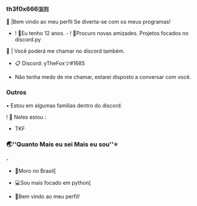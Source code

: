 ### th3f0x666🇧🇷
👑 |Bem vindo ao meu perfil Se diverta-se com os meus programas!

- ! 🌴Eu tenho 12 anos. - ! 📁Procuro novas amizades. Projetos focados no discord.py

 💬 | Você poderá me chamar no discord também.

- 📋 Discord: yTheFoxツ#1685
+  Não tenha medo de me chamar, estarei disposto a conversar com você.



### Outros

• Estou em algumas familias dentro do discord.

! 🥼 Neles estou :

- TKF



### 🌏''Quanto Mais eu sei Mais eu sou''⭐

-[](https://emojiterra.com/pt/pirulito/)

- 🍭Moro no Brasil[

- 💻Sou mais focado em python[

- 🐢Bem vindo ao meu perfil!
